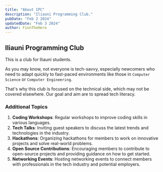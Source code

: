 ```yaml
---
title: "About IPC"
description: "Iliauni Programming Club."
pubDate: "Feb 2 2024"
updatedDate: "Feb 3 2024"
author: FinnTheHero
---
```


## Iliauni Programming Club

This is a club for Iliauni students.

As you may know, not everyone is tech-savvy, especially newcomers who need to adapt quickly to fast-paced environments like those in `Computer Science` or `Computer Engineering`.

That's why this club is focused on the technical side, which may not be covered elsewhere. Our goal and aim are to spread tech literacy.

### Additional Topics

1. **Coding Workshops**: Regular workshops to improve coding skills in various languages.
2. **Tech Talks**: Inviting guest speakers to discuss the latest trends and technologies in the industry.
3. **Hackathons**: Organizing hackathons for members to work on innovative projects and solve real-world problems.
4. **Open Source Contributions**: Encouraging members to contribute to open-source projects and providing guidance on how to get started.
5. **Networking Events**: Hosting networking events to connect members with professionals in the tech industry and potential employers.
